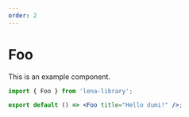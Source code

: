 ```yaml
---
order: 2
---
```


# Foo

This is an example component.

```jsx
import { Foo } from 'lena-library';

export default () => <Foo title="Hello dumi!" />;
```
